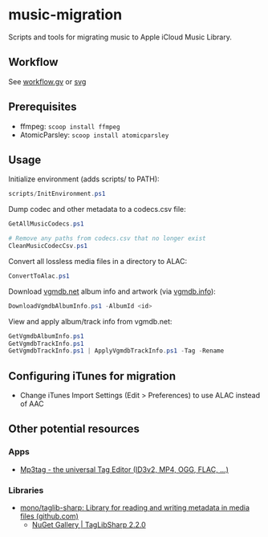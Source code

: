 # music-migration
Scripts and tools for migrating music to Apple iCloud Music Library.

## Workflow
See [workflow.gv](/workflow.gv) or [svg](/workflow.gv.svg)

## Prerequisites
- ffmpeg: ```scoop install ffmpeg```
- AtomicParsley: ```scoop install atomicparsley```

## Usage
Initialize environment (adds scripts/ to PATH):
```powershell
scripts/InitEnvironment.ps1
```

Dump codec and other metadata to a codecs.csv file:
```powershell
GetAllMusicCodecs.ps1

# Remove any paths from codecs.csv that no longer exist
CleanMusicCodecCsv.ps1
```

Convert all lossless media files in a directory to ALAC:
```powershell
ConvertToAlac.ps1
```

Download [vgmdb.net](https://vgmdb.net) album info and artwork (via [vgmdb.info](https://vgmdb.info)):
```powershell
DownloadVgmdbAlbumInfo.ps1 -AlbumId <id>
```

View and apply album/track info from vgmdb.net:
```powershell
GetVgmdbAlbumInfo.ps1
GetVgmdbTrackInfo.ps1
GetVgmdbTrackInfo.ps1 | ApplyVgmdbTrackInfo.ps1 -Tag -Rename
```

## Configuring iTunes for migration
- Change iTunes Import Settings (Edit > Preferences) to use ALAC instead of AAC

## Other potential resources
### Apps
- [Mp3tag - the universal Tag Editor (ID3v2, MP4, OGG, FLAC, ...)](https://www.mp3tag.de/en/)

### Libraries
- [mono/taglib-sharp: Library for reading and writing metadata in media files (github.com)](https://github.com/mono/taglib-sharp)
    - [NuGet Gallery | TagLibSharp 2.2.0](https://www.nuget.org/packages/TagLibSharp)